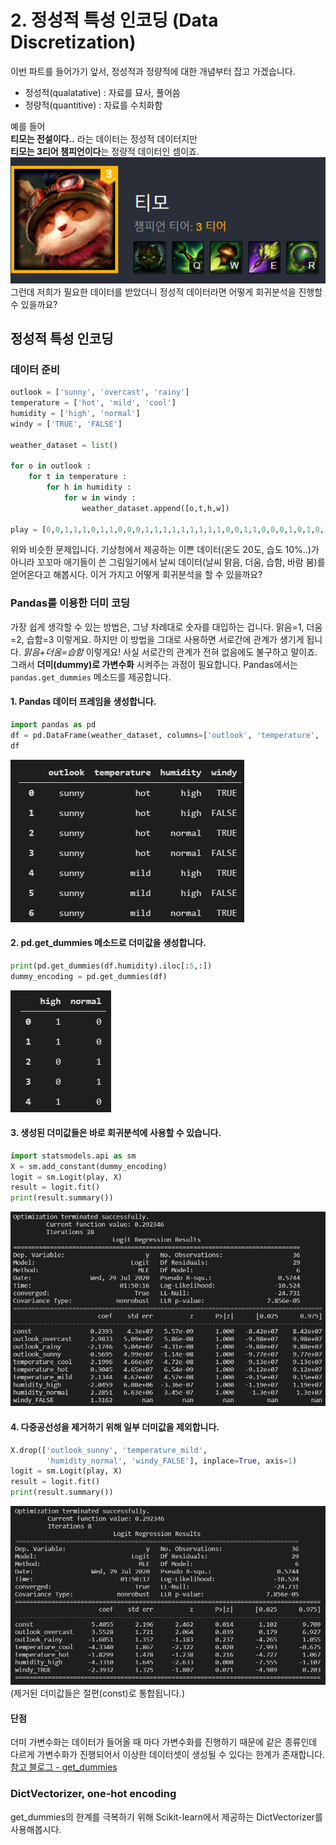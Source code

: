 # 2. 정성적 특성 인코딩 (Data Discretization)
이번 파트를 들어가기 앞서, 정성적과 정량적에 대한 개념부터 잡고 가겠습니다.  
* 정성적(qualatative) : 자료를 묘사, 풀어씀
* 정량적(quantitive) : 자료를 수치화함

예를 들어  
**티모는 전설이다..** 라는 데이터는 정성적 데이터지만   
**티모는 3티어 챔피언이다**는 정량적 데이터인 셈이죠.
![image](03.png)  
그런데 저희가 필요한 데이터를 받았더니 정성적 데이터라면 어떻게 회귀분석을 진행할 수 있을까요?  
## 정성적 특성 인코딩
### 데이터 준비
```python
outlook = ['sunny', 'overcast', 'rainy']
temperature = ['hot', 'mild', 'cool']
humidity = ['high', 'normal']
windy = ['TRUE', 'FALSE']

weather_dataset = list()

for o in outlook : 
    for t in temperature : 
        for h in humidity : 
            for w in windy : 
                weather_dataset.append([o,t,h,w])
                
play = [0,0,1,1,1,0,1,1,0,0,0,1,1,1,1,1,1,1,1,1,0,0,1,1,0,0,0,1,0,1,0,1,0,0,0,1]
```
위와 비슷한 문제입니다. 기상청에서 제공하는 이쁜 데이터(온도 20도, 습도 10%..)가 아니라 꼬꼬마 애기들이 쓴 그림일기에서 날씨 데이터(날씨 맑음, 더움, 습함, 바람 붐)를 얻어온다고 해봅시다. 이거 가지고 어떻게 회귀분석을 할 수 있을까요?  

### Pandas를 이용한 더미 코딩
가장 쉽게 생각할 수 있는 방법은, 그냥 차례대로 숫자를 대입하는 겁니다. 맑음=1, 더움=2, 습함=3 이렇게요. 하지만 이 방법을 그대로 사용하면 서로간에 관계가 생기게 됩니다. *맑음+더움=습함* 이렇게요! 사실 서로간의 관계가 전혀 없음에도 불구하고 말이죠. 그래서 **더미(dummy)로 가변수화** 시켜주는 과정이 필요합니다.
Pandas에서는 `pandas.get_dummies` 메소드를 제공합니다. 
#### 1. Pandas 데이터 프레임을 생성합니다.
```python
import pandas as pd
df = pd.DataFrame(weather_dataset, columns=['outlook', 'temperature', 'humidity', 'windy'])
df
```
![image](04.png)  
#### 2. pd.get_dummies 메소드로 더미값을 생성합니다.
```python
print(pd.get_dummies(df.humidity).iloc[:5,:])
dummy_encoding = pd.get_dummies(df)
```
![image](05.png)  
#### 3. 생성된 더미값들은 바로 회귀분석에 사용할 수 있습니다.
```python
import statsmodels.api as sm
X = sm.add_constant(dummy_encoding)
logit = sm.Logit(play, X)
result = logit.fit()
print(result.summary())
```
![image](06.png)  
#### 4. 다중공선성을 제거하기 위해 일부 더미값을 제외합니다.
```python
X.drop(['outlook_sunny', 'temperature_mild',
        'humidity_normal', 'windy_FALSE'], inplace=True, axis=1)
logit = sm.Logit(play, X)
result = logit.fit()
print(result.summary())
```
![image](07.png)  
(제거된 더미값들은 절편(const)로 통합됩니다.)
#### 단점
더미 가변수화는 데이터가 들어올 때 마다 가변수화를 진행하기 때문에 같은 종류인데 다르게 가변수화가 진행되어서 이상한 데이터셋이 생성될 수 있다는 한계가 존재합니다.  
[참고 블로그 - get_dummies](https://devuna.tistory.com/67)

### DictVectorizer, one-hot encoding  
get_dummies의 한계를 극복하기 위해 Scikit-learn에서 제공하는 DictVectorizer를 사용해봅시다. 